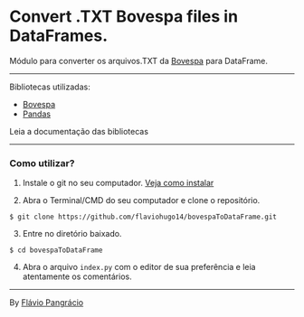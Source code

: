 # Convert .TXT Bovespa files in DataFrames.

Módulo para converter os arquivos.TXT da [Bovespa](http://www.bmfbovespa.com.br/pt_br/servicos/market-data/historico/mercado-a-vista/cotacoes-historicas/) para DataFrame.

---
Bibliotecas utilizadas:
 - [Bovespa](https://github.com/thypad/bovespa/)
 - [Pandas](https://github.com/pandas-dev/pandas)

Leia a documentação das bibliotecas

---

### Como utilizar?

1. Instale o git no seu computador. [Veja como instalar](https://dicasdeprogramacao.com.br/como-instalar-o-git-no-windows/)

2. Abra o Terminal/CMD do seu computador e clone o repositório.

```
$ git clone https://github.com/flaviohugo14/bovespaToDataFrame.git
```
3. Entre no diretório baixado.

```
$ cd bovespaToDataFrame
```
4. Abra o arquivo ```index.py``` com o editor de sua preferência e leia atentamente os comentários.
---

By [Flávio Pangrácio](https://www.linkedin.com/in/flaviopangracio/)